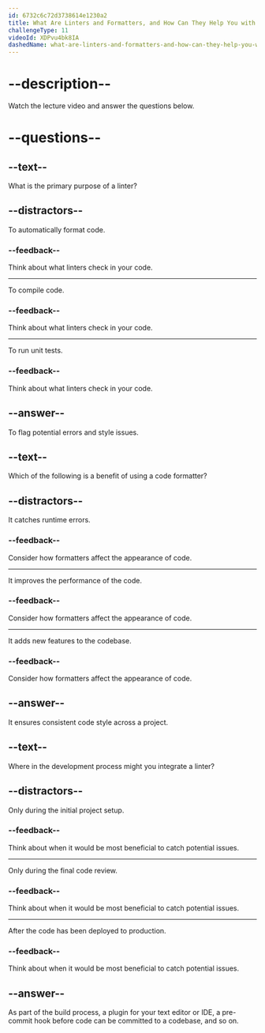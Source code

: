 ```yaml
---
id: 6732c6c72d3738614e1230a2
title: What Are Linters and Formatters, and How Can They Help You with Code Consistency?
challengeType: 11
videoId: XDPvu4bk8IA
dashedName: what-are-linters-and-formatters-and-how-can-they-help-you-with-code-consistency
---
```


# --description--

Watch the lecture video and answer the questions below.

# --questions--

## --text--

What is the primary purpose of a linter?

## --distractors--

To automatically format code.

### --feedback--

Think about what linters check in your code.

---

To compile code.

### --feedback--

Think about what linters check in your code.

---

To run unit tests.

### --feedback--

Think about what linters check in your code.

## --answer--

To flag potential errors and style issues.

## --text--

Which of the following is a benefit of using a code formatter?

## --distractors--

It catches runtime errors.

### --feedback--

Consider how formatters affect the appearance of code.

---

It improves the performance of the code.

### --feedback--

Consider how formatters affect the appearance of code.

---

It adds new features to the codebase.

### --feedback--

Consider how formatters affect the appearance of code.

## --answer--

It ensures consistent code style across a project.

## --text--

Where in the development process might you integrate a linter?

## --distractors--

Only during the initial project setup.

### --feedback--

Think about when it would be most beneficial to catch potential issues.

---

Only during the final code review.

### --feedback--

Think about when it would be most beneficial to catch potential issues.

---

After the code has been deployed to production.

### --feedback--

Think about when it would be most beneficial to catch potential issues.

## --answer--

As part of the build process, a plugin for your text editor or IDE, a pre-commit hook before code can be committed to a codebase, and so on.

